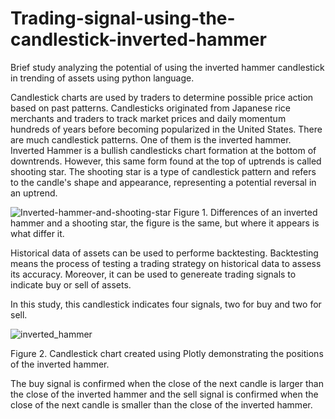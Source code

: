 # Trading-signal-using-the-candlestick-inverted-hammer
Brief study analyzing the potential of using the inverted hammer candlestick in trending of assets using python language. 

Candlestick charts are used by traders to determine possible price action based on past patterns. Candlesticks originated from Japanese rice merchants and traders to track market prices and daily momentum hundreds of years before becoming popularized in the United States. There are much candlestick patterns. One of them is the inverted hammer. Inverted Hammer is a bullish candlesticks chart formation at the bottom of downtrends. However, this same form found at the top of uptrends is called shooting star. The shooting star is a type of candlestick pattern and refers to the candle's shape and appearance, representing a potential reversal in an uptrend.

![Inverted-hammer-and-shooting-star](https://user-images.githubusercontent.com/78765404/209818099-ee2ed998-3f78-4d60-8a44-624374ac53f1.png)
Figure 1. Differences of an inverted hammer and a shooting star, the figure is the same, but where it appears is what differ it.  

Historical data of assets can be used to performe backtesting. Backtesting means the process of testing a trading strategy on historical data to assess its accuracy. Moreover, it can be used to genereate trading signals to indicate buy or sell of assets. 

In this study, this candlestick indicates four signals, two for buy and two for sell. 

![inverted_hammer](https://user-images.githubusercontent.com/78765404/209820303-87fe3731-03af-4911-bfa7-502e24590863.png)

Figure 2. Candlestick chart created using Plotly demonstrating the positions of the inverted hammer.

The buy signal is confirmed when the close of the next candle is larger than the close of the inverted hammer and the sell signal is confirmed when the close of the next candle is smaller than the close of the inverted hammer. 
